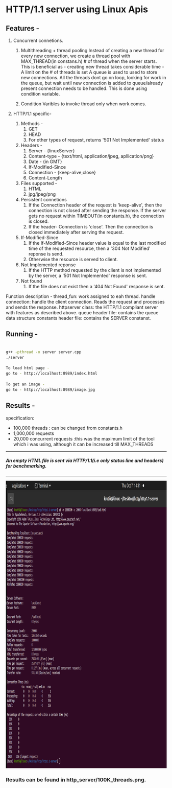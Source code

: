 # HTTP/1.1 server using Linux Apis

## Features -

1. Concurrent connetions.

   1. Multithreading + thread pooling
      Instead of creating a new thread for every new connection, we create a thread pool with MAX_THREAD(in constans.h) # of thread when the server starts.
      This is beneficial as - creating new thread takes considerable time - A limit on the # of threads is set
      A queue is used to used to store new connections.
      All the threads dont go on loop, looking for work in the queue, but wait until new connection is added to queue/already present connection needs to be handled. This is done using condition variable.

   2. Condition Varibles to invoke thread only when work comes.

2. HTTP/1.1 specific-
   1. Methods -
      1. GET
      2. HEAD
      3. For other types of request, returns '501 Not Implemented' status
   2. Headers -
      1. Server - {linuxServer}
      2. Content-type - {text/html, application/jpeg, apllication/png}
      3. Date - {in GMT}
      4. If-Modified-Since
      5. Connection - {keep-alive,close}
      6. Content-Length
   3. Files supported -
      1. HTML
      2. jpg/jpeg/png
   4. Persistent connetions
      1. If the Connection header of the request is 'keep-alive', then the connection is not closed after sending the response. If the server gets no request within TIMEOUT(in constants.h), the connection is closed.
      2. If the header- Connection is 'close'. Then the connection is closed immediately after serving the request.
   5. If-Modified-Since
      1. If the If-Modified-Since header value is equal to the last modified time of the requested resource, then a '304 Not Modified' reponse is send.
      2. Otherwise the resource is served to client.
   6. Not Implemented reponse
      1. If the HTTP method requested by the client is not implemented by the server, a '501 Not Implemented' response is sent.
   7. Not found
      1. If the file does not exist then a '404 Not Found' response is sent.

Function description -
thread_fun: work assigned to eah thread.
handle connection: handle the client connection. Reads the request and processes and sends the response.
httpserver class: the HTTP/1.1 compliant server with features as described above.
queue header file: contains the queue data structure
constants header file: contains the SERVER constanst.


## Running -
```bash

g++ -pthread -o server server.cpp
./server

To load html page -
go to - http://localhost:8989/index.html

To get an image -
go to - http://localhost:8989/image.jpg
```
## Results -
specification:

- 100,000 threads : can be changed from constants.h
- 1,000,000 requests
- 20,000 concurrent requests :this was the maximum limit of the tool which i was using, although it can be increased till MAX_THREADS

---

##### An empty HTML file is sent via HTTP/1.1(i.e only status line and headers) for benchmarking.

---
<img src="https://github.com/Krutikmehta/Http1.1-server/blob/master/http-server/100k_threads.png" height=900  width=900/>

### Results can be found in http_server/100K_threads.png.
